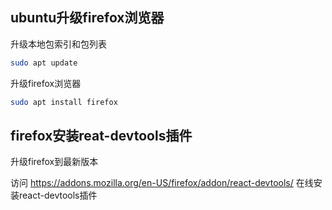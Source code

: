 ## ubuntu升级firefox浏览器

升级本地包索引和包列表

```sh
sudo apt update
```

升级firefox浏览器

```sh
sudo apt install firefox
```



## firefox安装reat-devtools插件

升级firefox到最新版本

访问 https://addons.mozilla.org/en-US/firefox/addon/react-devtools/ 在线安装react-devtools插件